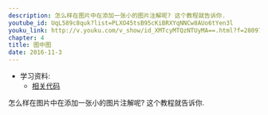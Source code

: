 ```yaml
---
description: 怎么样在图片中在添加一张小的图片注解呢? 这个教程就告诉你.
youtube_id: UqL589c8quk?list=PLXO45tsB95cKiBRXYqNNCw8AUo6tYen3l
youku_link: http://v.youku.com/v_show/id_XMTcyMTQzNTUyMA==.html?f=28097045&o=1
chapter: 4
title: 图中图
date: 2016-11-3
---
```

* 学习资料:
  * [相关代码](https://github.com/MorvanZhou/tutorials/blob/master/matplotlibTUT/plt17_plot_in_plot.py)
  
怎么样在图片中在添加一张小的图片注解呢? 这个教程就告诉你.
